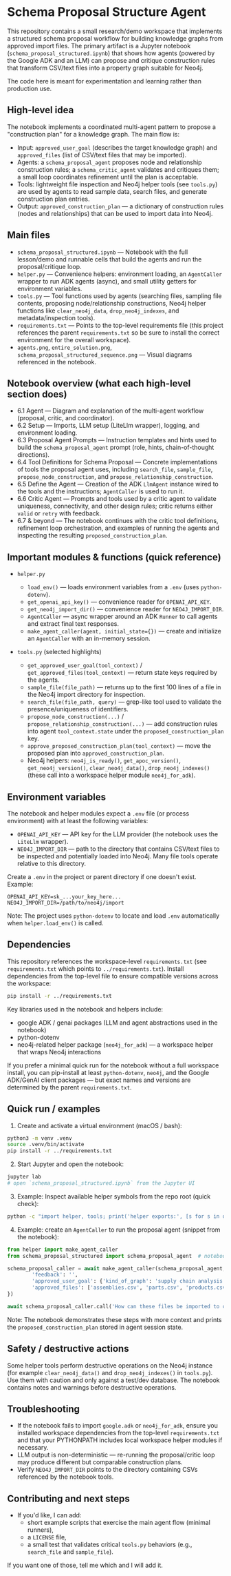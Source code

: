 
# Schema Proposal Structure Agent

This repository contains a small research/demo workspace that implements a structured schema proposal workflow for building knowledge graphs from approved import files. The primary artifact is a Jupyter notebook (`schema_proposal_structured.ipynb`) that shows how agents (powered by the Google ADK and an LLM) can propose and critique construction rules that transform CSV/text files into a property graph suitable for Neo4j.

The code here is meant for experimentation and learning rather than production use.

## High-level idea

The notebook implements a coordinated multi-agent pattern to propose a "construction plan" for a knowledge graph. The main flow is:

- Input: `approved_user_goal` (describes the target knowledge graph) and `approved_files` (list of CSV/text files that may be imported).
- Agents: a `schema_proposal_agent` proposes node and relationship construction rules; a `schema_critic_agent` validates and critiques them; a small loop coordinates refinement until the plan is acceptable.
- Tools: lightweight file inspection and Neo4j helper tools (see `tools.py`) are used by agents to read sample data, search files, and generate construction plan entries.
- Output: `approved_construction_plan` — a dictionary of construction rules (nodes and relationships) that can be used to import data into Neo4j.

## Main files

- `schema_proposal_structured.ipynb` — Notebook with the full lesson/demo and runnable cells that build the agents and run the proposal/critique loop.
- `helper.py` — Convenience helpers: environment loading, an `AgentCaller` wrapper to run ADK agents (async), and small utility getters for environment variables.
- `tools.py` — Tool functions used by agents (searching files, sampling file contents, proposing node/relationship constructions, Neo4j helper functions like `clear_neo4j_data`, `drop_neo4j_indexes`, and metadata/inspection tools).
- `requirements.txt` — Points to the top-level requirements file (this project references the parent `requirements.txt` so be sure to install the correct environment for the overall workspace).
- `agents.png`, `entire_solution.png`, `schema_proposal_structured_sequence.png` — Visual diagrams referenced in the notebook.

## Notebook overview (what each high-level section does)

- 6.1 Agent — Diagram and explanation of the multi-agent workflow (proposal, critic, and coordinator).
- 6.2 Setup — Imports, LLM setup (LiteLlm wrapper), logging, and environment loading.
- 6.3 Proposal Agent Prompts — Instruction templates and hints used to build the `schema_proposal_agent` prompt (role, hints, chain-of-thought directions).
- 6.4 Tool Definitions for Schema Proposal — Concrete implementations of tools the proposal agent uses, including `search_file`, `sample_file`, `propose_node_construction`, and `propose_relationship_construction`.
- 6.5 Define the Agent — Creation of the ADK `LlmAgent` instance wired to the tools and the instructions; `AgentCaller` is used to run it.
- 6.6 Critic Agent — Prompts and tools used by a critic agent to validate uniqueness, connectivity, and other design rules; critic returns either `valid` or `retry` with feedback.
- 6.7 & beyond — The notebook continues with the critic tool definitions, refinement loop orchestration, and examples of running the agents and inspecting the resulting `proposed_construction_plan`.

## Important modules & functions (quick reference)

- `helper.py`
	- `load_env()` — loads environment variables from a `.env` (uses `python-dotenv`).
	- `get_openai_api_key()` — convenience reader for `OPENAI_API_KEY`.
	- `get_neo4j_import_dir()` — convenience reader for `NEO4J_IMPORT_DIR`.
	- `AgentCaller` — async wrapper around an ADK `Runner` to call agents and extract final text responses.
	- `make_agent_caller(agent, initial_state={})` — create and initialize an `AgentCaller` with an in-memory session.

- `tools.py` (selected highlights)
	- `get_approved_user_goal(tool_context)` / `get_approved_files(tool_context)` — return state keys required by the agents.
	- `sample_file(file_path)` — returns up to the first 100 lines of a file in the Neo4j import directory for inspection.
	- `search_file(file_path, query)` — grep-like tool used to validate the presence/uniqueness of identifiers.
	- `propose_node_construction(...)` / `propose_relationship_construction(...)` — add construction rules into agent `tool_context.state` under the `proposed_construction_plan` key.
	- `approve_proposed_construction_plan(tool_context)` — move the proposed plan into `approved_construction_plan`.
	- Neo4j helpers: `neo4j_is_ready()`, `get_apoc_version()`, `get_neo4j_version()`, `clear_neo4j_data()`, `drop_neo4j_indexes()` (these call into a workspace helper module `neo4j_for_adk`).

## Environment variables

The notebook and helper modules expect a `.env` file (or process environment) with at least the following variables:

- `OPENAI_API_KEY` — API key for the LLM provider (the notebook uses the `LiteLlm` wrapper).
- `NEO4J_IMPORT_DIR` — path to the directory that contains CSV/text files to be inspected and potentially loaded into Neo4j. Many file tools operate relative to this directory.

Create a `.env` in the project or parent directory if one doesn't exist. Example:

```text
OPENAI_API_KEY=sk_...your_key_here...
NEO4J_IMPORT_DIR=/path/to/neo4j/import
```

Note: The project uses `python-dotenv` to locate and load `.env` automatically when `helper.load_env()` is called.

## Dependencies

This repository references the workspace-level `requirements.txt` (see `requirements.txt` which points to `../requirements.txt`). Install dependencies from the top-level file to ensure compatible versions across the workspace:

```bash
pip install -r ../requirements.txt
```

Key libraries used in the notebook and helpers include:

- google ADK / genai packages (LLM and agent abstractions used in the notebook)
- python-dotenv
- neo4j-related helper package (`neo4j_for_adk`) — a workspace helper that wraps Neo4j interactions

If you prefer a minimal quick run for the notebook without a full workspace install, you can pip-install at least `python-dotenv`, `neo4j`, and the Google ADK/GenAI client packages — but exact names and versions are determined by the parent `requirements.txt`.

## Quick run / examples

1) Create and activate a virtual environment (macOS / bash):

```bash
python3 -m venv .venv
source .venv/bin/activate
pip install -r ../requirements.txt
```

2) Start Jupyter and open the notebook:

```bash
jupyter lab
# open `schema_proposal_structured.ipynb` from the Jupyter UI
```

3) Example: Inspect available helper symbols from the repo root (quick check):

```bash
python -c "import helper, tools; print('helper exports:', [s for s in dir(helper) if not s.startswith('_')]); print('tools exports:', [s for s in dir(tools) if not s.startswith('_')])"
```

4) Example: create an `AgentCaller` to run the proposal agent (snippet from the notebook):

```python
from helper import make_agent_caller
from schema_proposal_structured import schema_proposal_agent  # notebook defines the agent

schema_proposal_caller = await make_agent_caller(schema_proposal_agent, {
		'feedback': '',
		'approved_user_goal': {'kind_of_graph': 'supply chain analysis', 'description': '...'},
		'approved_files': ['assemblies.csv', 'parts.csv', 'products.csv']
})

await schema_proposal_caller.call('How can these files be imported to construct the knowledge graph?')
```

Note: The notebook demonstrates these steps with more context and prints the `proposed_construction_plan` stored in agent session state.

## Safety / destructive actions

Some helper tools perform destructive operations on the Neo4j instance (for example `clear_neo4j_data()` and `drop_neo4j_indexes()` in `tools.py`). Use them with caution and only against a test/dev database. The notebook contains notes and warnings before destructive operations.

## Troubleshooting

- If the notebook fails to import `google.adk` or `neo4j_for_adk`, ensure you installed workspace dependencies from the top-level `requirements.txt` and that your PYTHONPATH includes local workspace helper modules if necessary.
- LLM output is non-deterministic — re-running the proposal/critic loop may produce different but comparable construction plans.
- Verify `NEO4J_IMPORT_DIR` points to the directory containing CSVs referenced by the notebook tools.

## Contributing and next steps

- If you'd like, I can add:
	- short example scripts that exercise the main agent flow (minimal runners),
	- a `LICENSE` file,
	- a small test that validates critical `tools.py` behaviors (e.g., `search_file` and `sample_file`).

If you want one of those, tell me which and I will add it.

